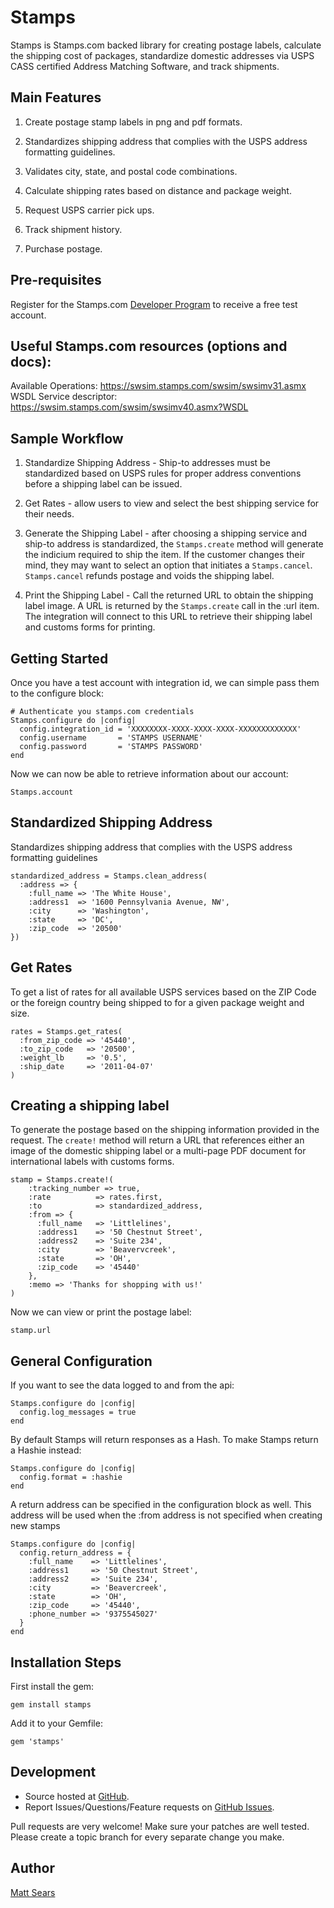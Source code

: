 Stamps
==========

Stamps is Stamps.com backed library for creating postage labels,
calculate the shipping cost of packages, standardize domestic
addresses via USPS CASS certified Address Matching Software, and track
shipments.

Main Features
----------

1. Create postage stamp labels in png and pdf formats.

2. Standardizes shipping address that complies with the USPS address
formatting guidelines.

3. Validates city, state, and postal code combinations.

4. Calculate shipping rates based on distance and package weight.

5. Request USPS carrier pick ups.

6. Track shipment history.

7. Purchase postage.

Pre-requisites
----------
Register for the Stamps.com [Developer
Program](http://developer.stamps.com/developer) to receive a free
test account.

Useful Stamps.com resources (options and docs):
------------
Available Operations: https://swsim.stamps.com/swsim/swsimv31.asmx
WSDL Service descriptor: https://swsim.stamps.com/swsim/swsimv40.asmx?WSDL

Sample Workflow
----------

1. Standardize Shipping Address - Ship-to addresses must be
standardized based on USPS rules for proper address conventions before
a shipping label can be issued.

2. Get Rates - allow users to view and select the best shipping
service for their needs.

3. Generate the Shipping Label - after choosing a shipping
service and ship-to address is standardized, the `Stamps.create` method
will generate the indicium required to ship the item. If
the customer changes their mind, they may want to select an option
that initiates a `Stamps.cancel`. `Stamps.cancel` refunds postage and
voids the shipping label.

4. Print the Shipping Label - Call the returned URL to obtain the shipping label image.
A URL is returned by the `Stamps.create` call in the :url item. The
integration will connect to this URL to retrieve their shipping label
and customs forms for printing.

Getting Started
----------
Once you have a test account with integration id, we can simple pass
them to the configure block:

    # Authenticate you stamps.com credentials
    Stamps.configure do |config|
      config.integration_id = 'XXXXXXXX-XXXX-XXXX-XXXX-XXXXXXXXXXXXX'
      config.username       = 'STAMPS USERNAME'
      config.password       = 'STAMPS PASSWORD'
    end

Now we can now be able to retrieve information about our account:

    Stamps.account

Standardized Shipping Address
----------
Standardizes shipping address that complies with the USPS address
formatting guidelines

    standardized_address = Stamps.clean_address(
      :address => {
        :full_name => 'The White House',
        :address1  => '1600 Pennsylvania Avenue, NW',
        :city      => 'Washington',
        :state     => 'DC',
        :zip_code  => '20500'
    })

Get Rates
----------
To get a list of rates for all available USPS services based on the
ZIP Code or the foreign country being shipped to for a given package
weight and size.

    rates = Stamps.get_rates(
      :from_zip_code => '45440',
      :to_zip_code   => '20500',
      :weight_lb     => '0.5',
      :ship_date     => '2011-04-07'
    )

Creating a shipping label
----------
To generate the postage based on the shipping information provided in the request.
The `create!` method will return a URL that references either an image of the
domestic shipping label or a multi-page PDF document for international
labels with customs forms.

    stamp = Stamps.create!(
        :tracking_number => true,
        :rate          => rates.first,
        :to            => standardized_address,
        :from => {
          :full_name   => 'Littlelines',
          :address1    => '50 Chestnut Street',
          :address2    => 'Suite 234',
          :city        => 'Beavervcreek',
          :state       => 'OH',
          :zip_code    => '45440'
        },
        :memo => 'Thanks for shopping with us!'
    )

Now we can view or print the postage label:

    stamp.url

General Configuration
----------
If you want to see the data logged to and from the api:

    Stamps.configure do |config|
      config.log_messages = true
    end

By default Stamps will return responses as a Hash.  To make Stamps
return a Hashie instead:

    Stamps.configure do |config|
      config.format = :hashie
    end

A return address can be specified in the configuration block as
well. This address will be used when the :from address is not specified
when creating new stamps

    Stamps.configure do |config|
      config.return_address = {
        :full_name    => 'Littlelines',
        :address1     => '50 Chestnut Street',
        :address2     => 'Suite 234',
        :city         => 'Beavercreek',
        :state        => 'OH',
        :zip_code     => '45440',
        :phone_number => '9375545027'
      }
    end

Installation Steps
----------
First install the gem:

    gem install stamps

Add it to your Gemfile:

    gem 'stamps'

Development
-----------

* Source hosted at [GitHub](https://github.com/mattsears/stamps).
* Report Issues/Questions/Feature requests on [GitHub Issues](https://github.com/mattsears/stamps/issues).

Pull requests are very welcome! Make sure your patches are well tested. Please create a topic branch for every separate change
you make.

Author
------
[Matt Sears](https://github.com/mattsears)










